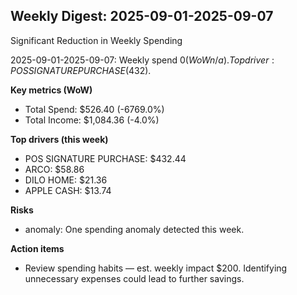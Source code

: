 ## Weekly Digest: 2025-09-01-2025-09-07
Significant Reduction in Weekly Spending

2025-09-01-2025-09-07: Weekly spend $0 (WoW n/a). Top driver: POS SIGNATURE PURCHASE ($432).


**Key metrics (WoW)**
- Total Spend: $526.40 (-6769.0%)
- Total Income: $1,084.36 (-4.0%)

**Top drivers (this week)**
- POS SIGNATURE PURCHASE: $432.44
- ARCO: $58.86
- DILO HOME: $21.36
- APPLE CASH: $13.74

**Risks**
- anomaly: One spending anomaly detected this week.

**Action items**
- Review spending habits — est. weekly impact $200. Identifying unnecessary expenses could lead to further savings.
